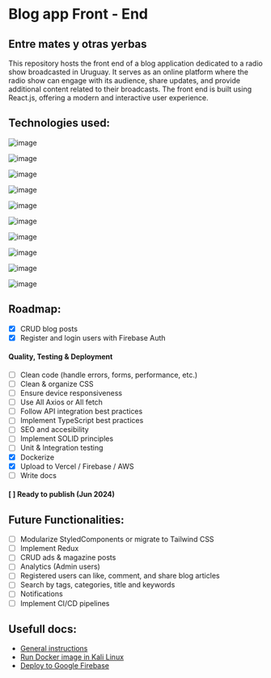 # Blog app Front - End
## Entre mates y otras yerbas

This repository hosts the front end of a blog application dedicated to a radio show broadcasted in Uruguay. It serves as an online platform where the radio show can engage with its audience, share updates, and provide additional content related to their broadcasts. The front end is built using React.js, offering a modern and interactive user experience.

## Technologies used:

![image](https://img.shields.io/badge/TypeScript-3178C6?style=for-the-badge&logo=typescript&logoColor=white)

![image](https://img.shields.io/badge/React-20232A?style=for-the-badge&logo=react&logoColor=61DAFB)

![image](https://img.shields.io/badge/Axios-007ACC?style=for-the-badge&logo=axios&logoColor=white)

![image](https://img.shields.io/badge/React_Router-CA4245?style=for-the-badge&logo=react-router&logoColor=white)

![image](https://img.shields.io/badge/Draft.js-FFD700?style=for-the-badge&logo=draft.js&logoColor=black)

![image](https://img.shields.io/badge/Reactstrap-563D7C?style=for-the-badge&logo=react&logoColor=white)

![image](https://img.shields.io/badge/styled--components-DB7093?style=for-the-badge&logo=styled-components&logoColor=white)

![image](https://img.shields.io/badge/react--icons-61DAFB?style=for-the-badge&logo=react&logoColor=white)

![image](https://img.shields.io/badge/Firebase_Authentication-FFA611?style=for-the-badge&logo=firebase&logoColor=black)

![image](https://img.shields.io/badge/Docker-2496ED?style=for-the-badge&logo=docker&logoColor=white)

## Roadmap:
- [X] CRUD blog posts
- [X] Register and login users with Firebase Auth

#### Quality, Testing & Deployment
- [ ] Clean code (handle errors, forms, performance, etc.)
- [ ] Clean & organize CSS
- [ ] Ensure device responsiveness
- [ ] Use All Axios or All fetch
- [ ] Follow API integration best practices
- [ ] Implement TypeScript best practices
- [ ] SEO and accesibility
- [ ] Implement SOLID principles
- [ ] Unit & Integration testing
- [X] Dockerize
- [X] Upload to Vercel / Firebase / AWS
- [ ] Write docs

#### [ ] Ready to publish (Jun 2024)

## Future Functionalities:
- [ ] Modularize StyledComponents or migrate to Tailwind CSS
- [ ] Implement Redux
- [ ] CRUD ads & magazine posts
- [ ] Analytics (Admin users)
- [ ] Registered users can like, comment, and share blog articles
- [ ] Search by tags, categories, title and keywords
- [ ] Notifications
- [ ] Implement CI/CD pipelines

## Usefull docs:

- [General instructions](./docs/general.md)
- [Run Docker image in Kali Linux](./docs/docker.md)
- [Deploy to Google Firebase](./docs/firebase.md)
